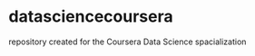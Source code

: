 datasciencecoursera
===================

repository created for the Coursera Data Science spacialization
